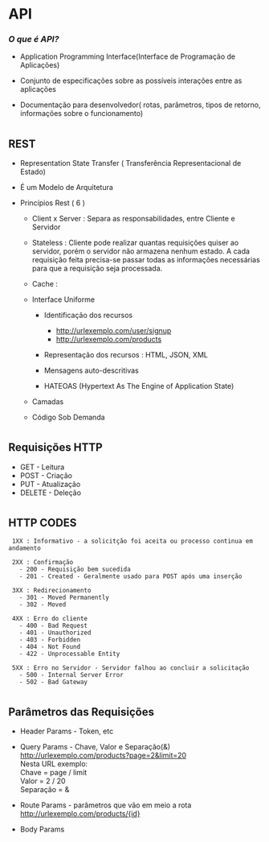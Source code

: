# API
### *O que é API?*
   * Application Programming Interface(Interface de Programação de Aplicações)  

   * Conjunto de especificações sobre as possíveis interações entre as aplicações

   * Documentação para desenvolvedor( rotas, parâmetros, tipos de retorno, informações sobre o funcionamento)

#

## REST 
* Representation State Transfer ( Transferência Representacional de Estado) 

* É um Modelo de Arquitetura

* Princípios Rest ( 6 )
   * Client x Server : Separa as responsabilidades, entre Cliente e Servidor  

   * Stateless :  Cliente pode realizar quantas requisições quiser ao servidor, porém o servidor não armazena nenhum estado. A cada requisição feita precisa-se passar todas as informações necessárias para que a requisição seja processada.

   * Cache : 

   * Interface Uniforme  
      * Identificação dos recursos  
         * http://urlexemplo.com/user/signup  
         * http://urlexemplo.com/products

      * Representação dos recursos : HTML, JSON, XML 
      * Mensagens auto-descritivas 
      * HATEOAS (Hypertext As The Engine of Application State)
   
   * Camadas 
   * Código Sob Demanda

#
   ## Requisições HTTP
   * GET - Leitura
   * POST - Criação
   * PUT - Atualização
   * DELETE - Deleção
# 

   ## HTTP CODES
   ```
    1XX : Informativo - a solicitção foi aceita ou processo continua em andamento

    2XX : Confirmação
      - 200 - Requisição bem sucedida
      - 201 - Created - Geralmente usado para POST após uma inserção

    3XX : Redirecionamento
      - 301 - Moved Permanently
      - 302 - Moved

    4XX : Erro do cliente
      - 400 - Bad Request
      - 401 - Unauthorized
      - 403 - Forbidden
      - 404 - Not Found
      - 422 - Unprocessable Entity

    5XX : Erro no Servidor - Servidor falhou ao concluir a solicitação
      - 500 - Internal Server Error
      - 502 - Bad Gateway

   ```
#

## Parâmetros das Requisições

- Header Params - Token, etc

- Query Params - Chave, Valor e Separação(&)  
   http://urlexemplo.com/products?page=2&limit=20  
   Nesta URL exemplo:  
    Chave = page / limit  
    Valor = 2 / 20  
    Separação = &  
      
- Route Params - parâmetros que vão em meio a rota
 http://urlexemplo.com/products/{id}

- Body Params

#



